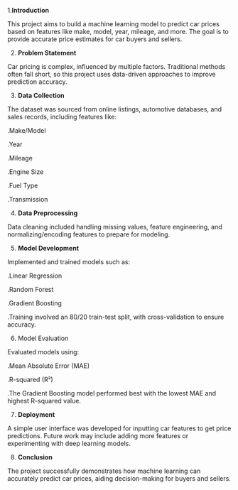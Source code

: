 1.**Introduction**

This project aims to build a machine learning model to predict car prices based on features like make, model, year, mileage, and more. The goal is to provide accurate price estimates for car buyers and sellers.

2. **Problem Statement**

Car pricing is complex, influenced by multiple factors. Traditional methods often fall short, so this project uses data-driven approaches to improve prediction accuracy.

3. **Data Collection**

The dataset was sourced from online listings, automotive databases, and sales records, including features like:

.Make/Model

.Year

.Mileage

.Engine Size

.Fuel Type

.Transmission

4. **Data Preprocessing**

Data cleaning included handling missing values, feature engineering, and normalizing/encoding features to prepare for modeling.

5. **Model Development**

Implemented and trained models such as:

.Linear Regression

.Random Forest

.Gradient Boosting

.Training involved an 80/20 train-test split, with cross-validation to ensure accuracy.

6. Model Evaluation

Evaluated models using:

.Mean Absolute Error (MAE)

.R-squared (R²)

.The Gradient Boosting model performed best with the lowest MAE and highest R-squared value.

7. **Deployment**

A simple user interface was developed for inputting car features to get price predictions. Future work may include adding more features or experimenting with deep learning models.

8. **Conclusion**

The project successfully demonstrates how machine learning can accurately predict car prices, aiding decision-making for buyers and sellers.
